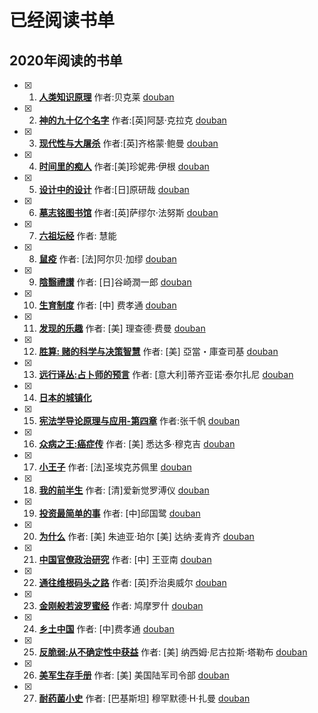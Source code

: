 # 已经阅读书单

## 2020年阅读的书单
- [x] 1. **[人类知识原理](./book/2021/人类知识原理.md)**  作者:贝克莱 [douban](https://book.douban.com/subject/4882100/)
- [x] 2. **[神的九十亿个名字](./book/2021/神的九十亿个名字.md)**  作者:\[英\]阿瑟·克拉克 [douban](https://book.douban.com/subject/20470849/)
- [x] 3. **[现代性与大屠杀](./book/2021/现代性与大屠杀.md)**  作者:\[英\]齐格蒙·鲍曼 [douban](https://book.douban.com/subject/6006691/)
- [x] 4. **[时间里的痴人](./book/2021/时间里的痴人.md)**  作者:\[美\]珍妮弗·伊根 [douban](https://book.douban.com/subject/30403403/)
- [x] 5. **[设计中的设计](./book/2021/设计中的设计.md)**  作者:\[日\]原研哉 [douban](https://book.douban.com/subject/1941558/)
- [x] 6. **[墓志铭图书馆](./book/2021/墓志铭图书馆.md)**  作者:\[英\]萨缪尔·法努斯 [douban](https://book.douban.com/subject/34461222/)
- [x] 7. **[六祖坛经](./book/2021/六祖坛经.md)**  作者: 慧能
- [x] 8. **[鼠疫](./book/2021/鼠疫.md)**  作者: \[法\]阿尔贝·加缪 [douban](https://book.douban.com/subject/24257229/)
- [x] 9. **[陰翳禮讃](./book/2021/陰翳禮讃.md)**  作者: \[日\]谷崎潤一郎 [douban](https://book.douban.com/subject/4151117/)
- [x] 10. **[生育制度](./book/2021/生育制度.md)**  作者: \[中\] 费孝通 [douban](https://book.douban.com/subject/1661440/)
- [x] 11. **[发现的乐趣](./book/2021/发现的乐趣.md)**  作者: \[美\] 理查德·费曼 [douban](https://book.douban.com/subject/26776967/)
- [x] 12. **[胜算: 赌的科学与决策智慧](./book/2021/胜算-赌的科学与决策智慧.md)**  作者: \[美\] 亞當・庫查司基 [douban](https://book.douban.com/subject/34886341/)
- [x] 13. **[远行译丛:占卜师的预言](./book/2021/远行译丛-占卜师的预言.md)**  作者: \[意大利\]蒂齐亚诺·泰尔扎尼 [douban](https://book.douban.com/subject/30376519/)
- [x] 14. **[日本的城镇化](./book/2021/日本的城镇化.md)**
- [x] 15. **[宪法学导论原理与应用-第四章](./book/2021/宪法学导论原理与应用-第四章.md)** 作者:张千帆 [douban](https://book.douban.com/subject/25918941/)
- [x] 16. **[众病之王:癌症传](./book/2021/众病之王-癌症传.md)** 作者: \[美\] 悉达多·穆克吉 [douban](https://book.douban.com/subject/20507206/)
- [x] 17. **[小王子](./book/2021/小王子.md)**  作者: \[法\]圣埃克苏佩里 [douban](https://book.douban.com/subject/1084336/)
- [x] 18. **[我的前半生](./book/2021/我的前半生.md)**  作者: \[清\]爱新觉罗溥仪 [douban](https://book.douban.com/subject/1950993/)
- [x] 19. **[投资最简单的事](./book/2021/投资最简单的事.md)**  作者: \[中\]邱国鹭 [douban](https://book.douban.com/subject/26163553/)
- [x] 20. **[为什么](./book/2021/为什么.md)**  作者: \[美\] 朱迪亚·珀尔 \[美\] 达纳·麦肯齐 [douban](https://book.douban.com/subject/33438811/)
- [x] 21. **[中国官僚政治研究](./book/2021/中国官僚政治研究.md)**  作者: \[中\] 王亚南 [douban](https://book.douban.com/subject/6003649/)
- [x] 22. **[通往维根码头之路](./book/2021/通往维根码头之路.md)**  作者: \[英\]乔治奥威尔 [douban](https://book.douban.com/subject/26587222/)
- [x] 23. **[金刚般若波罗蜜经](./book/2021/金刚般若波罗蜜经.md)**  作者: 鸠摩罗什 [douban](https://book.douban.com/subject/2076623/)
- [x] 24. **[乡土中国](./book/2021/乡土中国.md)**  作者: \[中\]费孝通 [douban](https://book.douban.com/subject/25962820/)
- [x] 25. **[反脆弱:从不确定性中获益](./book/2021/反脆弱-从不确定性中获益.md)**  作者:  \[美\] 纳西姆·尼古拉斯·塔勒布 [douban](https://book.douban.com/subject/25782902/)
- [x] 26. **[美军生存手册](./book/2021/美军生存手册.md)**  作者: \[美\] 美国陆军司令部  [douban](https://book.douban.com/subject/25782902/)
- [x] 27. **[耐药菌小史](./book/2021/耐药菌小史.md)**  作者: \[巴基斯坦\] 穆罕默德·H·扎曼  [douban](https://book.douban.com/subject/35430430/)


